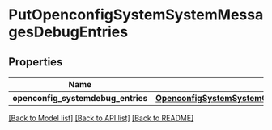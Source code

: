# PutOpenconfigSystemSystemMessagesDebugEntries

## Properties
Name | Type | Description | Notes
------------ | ------------- | ------------- | -------------
**openconfig_systemdebug_entries** | [**OpenconfigSystemSystemOpenconfigsystemsystemMessagesDebugentries**](OpenconfigSystemSystemOpenconfigsystemsystemMessagesDebugentries.md) |  | [optional] 

[[Back to Model list]](../README.md#documentation-for-models) [[Back to API list]](../README.md#documentation-for-api-endpoints) [[Back to README]](../README.md)


